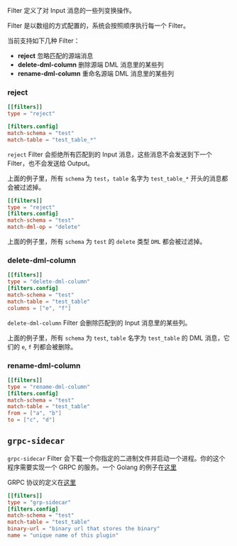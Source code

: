 Filter 定义了对 Input 消息的一些列变换操作。

Filter 是以数组的方式配置的，系统会按照顺序执行每一个 Filter。

当前支持如下几种 Filter：

- **reject** 忽略匹配的源端消息
- **delete-dml-column** 删除源端 DML 消息里的某些列
- **rename-dml-column** 重命名源端 DML 消息里的某些列


### reject

```toml
[[filters]]
type = "reject"

[filters.config]
match-schema = "test"
match-table = "test_table_*"
```

`reject` Filter 会拒绝所有匹配到的 Input 消息，这些消息不会发送到下一个 Filter，也不会发送给 Output。

上面的例子里，所有 `schema` 为 `test`，`table` 名字为 `test_table_*` 开头的消息都会被过滤掉。

```toml
[[filters]]
type = "reject"
[filters.config]
match-schema = "test"
match-dml-op = "delete"
```

上面的例子里，所有 `schema` 为 `test` 的 `delete` 类型 `DML` 都会被过滤掉。

### delete-dml-column
```toml
[[filters]]
type = "delete-dml-column"
[filters.config]
match-schema = "test"
match-table = "test_table"
columns = ["e", "f"]
```

`delete-dml-column` Filter 会删除匹配到的 Input 消息里的某些列。

上面的例子里，所有 `schema` 为 `test`, `table` 名字为 `test_table` 的 DML 消息，它们的 `e`, `f` 列都会被删除。

### rename-dml-column

```toml
[[filters]]
type = "rename-dml-column"
[filters.config]
match-schema = "test"
match-table = "test_table"
from = ["a", "b"]
to = ["c", "d"]
```

## `grpc-sidecar`

`grpc-sidecar` Filter 会下载一个你指定的二进制文件并启动一个进程。你的这个程序需要实现一个 GRPC 的服务。一个 Golang 的例子在[这里](https://github.com/moiot/gravity-grpc-sidecar-filter-example)


GRPC 协议的定义在[这里](https://github.com/moiot/gravity/blob/master/protocol/msgpb/message.proto)
```toml
[[filters]]
type = "grp-sidecar"
[filters.config]
match-schema = "test"
match-table = "test_table"
binary-url = "binary url that stores the binary"
name = "unique name of this plugin"
```